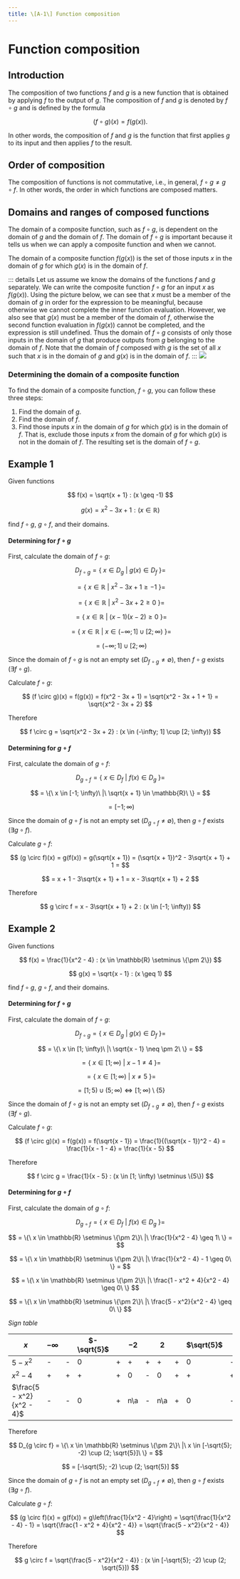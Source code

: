 ```yaml
---
title: \[A-1\] Function composition
---
```


# Function composition

## Introduction

The composition of two functions $f$ and $g$ is a new function that is obtained by applying $f$ to the output of $g$. The composition of $f$ and $g$ is denoted by $f \circ g$ and is defined by the formula

$$
(f \circ g)(x) = f(g(x)).
$$

In other words, the composition of $f$ and $g$ is the function that first applies $g$ to its input and then applies $f$ to the result.

## Order of composition

The composition of functions is not commutative, i.e., in general, $f \circ g \neq g \circ f$. In other words, the order in which functions are composed matters.

## Domains and ranges of composed functions

The domain of a composite function, such as $f \circ g$, is dependent on the domain of $g$ and the domain of $f$. The domain of $f \circ g$ is important because it tells us when we can apply a composite function and when we cannot.

The domain of a composite function $f(g(x))$ is the set of those inputs $x$ in the domain of $g$ for which $g(x)$ is in the domain of $f$.

::: details
Let us assume we know the domains of the functions $f$ and $g$ separately. We can write the composite function $f \circ g$ for an input $x$ as $f(g(x))$. Using the picture below, we can see that $x$ must be a member of the domain of $g$ in order for the expression to be meaningful, because otherwise we cannot complete the inner function evaluation. However, we also see that $g(x)$ must be a member of the domain of $f$, otherwise the second function evaluation in $f(g(x))$ cannot be completed, and the expression is still undefined. Thus the domain of $f \circ g$ consists of only those inputs in the domain of $g$ that produce outputs from $g$ belonging to the domain of $f$. Note that the domain of $f$ composed with $g$ is the set of all $x$ such that $x$ is in the domain of $g$ and $g(x)$ is in the domain of $f$.
:::
![](/assets/comp-domain.png)

### Determining the domain of a composite function

To find the domain of a composite function, $f \circ g$, you can follow these three steps:

1. Find the domain of $g$.
2. Find the domain of $f$.
3. Find those inputs $x$ in the domain of $g$ for which $g(x)$ is in the domain of $f$. That is, exclude those inputs $x$ from the domain of $g$ for which $g(x)$ is not in the domain of $f$. The resulting set is the domain of $f \circ g$.

## Example 1

Given functions

$$
f(x) = \sqrt{x + 1} : (x \geq -1)
$$

$$
g(x) = x^2 - 3x + 1 : (x \in \mathbb{R})
$$

find $f \circ g$, $g \circ f$, and their domains.

#### Determining for $f \circ g$
First, calculate the domain of $f \circ g$:

$$
D_{f \circ g} = \{\ x \in D_{g}\ |\ g(x) \in D_{f}\ \} =
$$

$$
= \{\ x \in \mathbb{R}\ |\ x^2 - 3x + 1 \geq -1\ \} =
$$

$$
= \{\ x \in \mathbb{R}\ |\ x^2 - 3x + 2 \geq 0\ \} =
$$

$$
= \{\ x \in \mathbb{R}\ |\ (x - 1)(x - 2) \geq 0\ \} =
$$

$$
= \{\ x \in \mathbb{R}\ |\ x \in (-\infty; 1] \cup [2; \infty)\ \} =
$$

$$
= (-\infty; 1] \cup [2; \infty)
$$

Since the domain of $f \circ g$ is not an empty set ($D_{f \circ g} \neq \emptyset$), then $f \circ g$ exists ($\exists f \circ g$).

Calculate $f \circ g$:

$$
(f \circ g)(x) = f(g(x)) = f(x^2 - 3x + 1) = \sqrt{x^2 - 3x + 1 + 1} = \sqrt{x^2 - 3x + 2}
$$

Therefore

$$
f \circ g = \sqrt{x^2 - 3x + 2} : (x \in (-\infty; 1] \cup [2; \infty))
$$

#### Determining for $g \circ f$
First, calculate the domain of $g \circ f$:

$$
D_{g \circ f} = \{\ x \in D_{f}\ |\ f(x) \in D_{g}\ \} =
$$

$$
= \{\ x \in [-1; \infty)\ |\ \sqrt{x + 1} \in \mathbb{R}\ \} =
$$

$$
= [-1; \infty)
$$

Since the domain of $g \circ f$ is not an empty set ($D_{g \circ f} \neq \emptyset$), then $g \circ f$ exists ($\exists g \circ f$).

Calculate $g \circ f$:

$$
(g \circ f)(x) = g(f(x)) = g(\sqrt{x + 1}) = (\sqrt{x + 1})^2 - 3\sqrt{x + 1} + 1 =
$$

$$
= x + 1 - 3\sqrt{x + 1} + 1 = x - 3\sqrt{x + 1} + 2
$$

Therefore

$$
g \circ f = x - 3\sqrt{x + 1} + 2 : (x \in [-1; \infty))
$$

## Example 2

Given functions

$$
f(x) = \frac{1}{x^2 - 4} : (x \in \mathbb{R} \setminus \{\pm 2\})
$$

$$
g(x) = \sqrt{x - 1} : (x \geq 1)
$$

find $f \circ g$, $g \circ f$, and their domains.

#### Determining for $f \circ g$
First, calculate the domain of $f \circ g$:

$$
D_{f \circ g} = \{\ x \in D_{g}\ |\ g(x) \in D_{f}\ \} =
$$

$$
= \{\ x \in [1; \infty)\ |\ \sqrt{x - 1} \neq \pm 2\ \} =
$$

$$
= \{\ x \in [1; \infty)\ |\ x - 1 \neq 4\ \} =
$$

$$
= \{\ x \in [1; \infty)\ |\ x \neq 5\ \} =
$$

$$
= [1; 5) \cup (5; \infty) \Leftrightarrow [1; \infty) \setminus \{5\}
$$

Since the domain of $f \circ g$ is not an empty set ($D_{f \circ g} \neq \emptyset$), then $f \circ g$ exists ($\exists f \circ g$).

Calculate $f \circ g$:

$$
(f \circ g)(x) = f(g(x)) = f(\sqrt{x - 1}) = \frac{1}{(\sqrt{x - 1})^2 - 4} = \frac{1}{x - 1 - 4} = \frac{1}{x - 5}
$$

Therefore

$$
f \circ g = \frac{1}{x - 5} : (x \in [1; \infty) \setminus \{5\})
$$

#### Determining for $g \circ f$
First, calculate the domain of $g \circ f$:

$$
D_{g \circ f} = \{\ x \in D_{f}\ |\ f(x) \in D_{g}\ \} =
$$

$$
= \{\ x \in \mathbb{R} \setminus \{\pm 2\}\ |\ \frac{1}{x^2 - 4} \geq 1\ \} =
$$

$$
= \{\ x \in \mathbb{R} \setminus \{\pm 2\}\ |\ \frac{1}{x^2 - 4} - 1 \geq 0\ \} =
$$

$$
= \{\ x \in \mathbb{R} \setminus \{\pm 2\}\ |\ \frac{1 - x^2 + 4}{x^2 - 4} \geq 0\ \}
$$

$$
= \{\ x \in \mathbb{R} \setminus \{\pm 2\}\ |\ \frac{5 - x^2}{x^2 - 4} \geq 0\ \}
$$

*Sign table*

| $x$ | $-\infty$ | | $-\sqrt{5}$ | | $-2$ | | $2$ | | $\sqrt{5}$ | | $+\infty$ |
|-----|-----------|-|-------------|-|------|-|-----|-|------------|-|-----------|
| $5 - x^2$ | - | - | 0 | + | + | + | + | + | 0 | - | - |
| $x^2 - 4$ | + | + | + | + | 0 | - | 0 | + | + | + | + |
| $\frac{5 - x^2}{x^2 - 4}$ | - | - | 0 | + | n\a | - | n\a | + | 0 | - | - |

Therefore

$$
D_{g \circ f} = \{\ x \in \mathbb{R} \setminus \{\pm 2\}\ |\ x \in [-\sqrt{5}; -2) \cup (2; \sqrt{5}]\ \} =
$$

$$
= [-\sqrt{5}; -2) \cup (2; \sqrt{5}]
$$

Since the domain of $g \circ f$ is not an empty set ($D_{g \circ f} \neq \emptyset$), then $g \circ f$ exists ($\exists g \circ f$).

Calculate $g \circ f$:

$$
(g \circ f)(x) = g(f(x)) = g\left(\frac{1}{x^2 - 4}\right) = \sqrt{\frac{1}{x^2 - 4} - 1} = \sqrt{\frac{1 - x^2 + 4}{x^2 - 4}} = \sqrt{\frac{5 - x^2}{x^2 - 4}}
$$

Therefore

$$
g \circ f = \sqrt{\frac{5 - x^2}{x^2 - 4}} : (x \in [-\sqrt{5}; -2) \cup (2; \sqrt{5}])
$$
